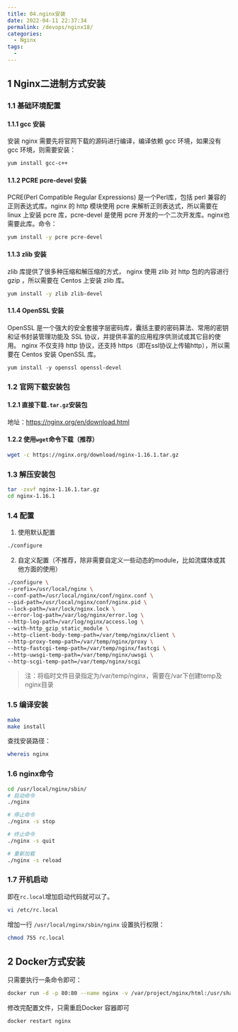 ```yaml
---
title: 04.nginx安装
date: 2022-04-11 22:37:34
permalink: /devops/nginx18/
categories:
  - Nginx
tags:
  - 
---
```


## 1 Nginx二进制方式安装

### 1.1 基础环境配置

#### 1.1.1 gcc 安装

安装 nginx 需要先将官网下载的源码进行编译，编译依赖 gcc 环境，如果没有 gcc 环境，则需要安装：

```bash
yum install gcc-c++
```

#### 1.1.2 PCRE pcre-devel 安装

PCRE(Perl Compatible Regular Expressions) 是一个Perl库，包括 perl 兼容的正则表达式库。nginx 的 http 模块使用 pcre 来解析正则表达式，所以需要在 linux 上安装 pcre 库，pcre-devel 是使用 pcre 开发的一个二次开发库。nginx也需要此库。命令：

```bash
yum install -y pcre pcre-devel
```

#### 1.1.3 zlib 安装

zlib 库提供了很多种压缩和解压缩的方式， nginx 使用 zlib 对 http 包的内容进行 gzip ，所以需要在 Centos 上安装 zlib 库。

```bash
yum install -y zlib zlib-devel
```

#### 1.1.4 OpenSSL 安装

OpenSSL 是一个强大的安全套接字层密码库，囊括主要的密码算法、常用的密钥和证书封装管理功能及 SSL 协议，并提供丰富的应用程序供测试或其它目的使用。 nginx 不仅支持 http 协议，还支持 https（即在ssl协议上传输http），所以需要在 Centos 安装 OpenSSL 库。

```shell
yum install -y openssl openssl-devel
```

### 1.2 官网下载安装包

#### 1.2.1 直接下载`.tar.gz`安装包

地址：https://nginx.org/en/download.html

#### 1.2.2 使用`wget`命令下载（推荐）

```bash
wget -c https://nginx.org/download/nginx-1.16.1.tar.gz
```

### 1.3 解压安装包

```bash
tar -zxvf nginx-1.16.1.tar.gz
cd nginx-1.16.1
```

### 1.4 配置

1. 使用默认配置

```bash
./configure
```

2. 自定义配置（不推荐，除非需要自定义一些动态的module，比如流媒体或其他方面的使用）

```bash
./configure \
--prefix=/usr/local/nginx \
--conf-path=/usr/local/nginx/conf/nginx.conf \
--pid-path=/usr/local/nginx/conf/nginx.pid \
--lock-path=/var/lock/nginx.lock \
--error-log-path=/var/log/nginx/error.log \
--http-log-path=/var/log/nginx/access.log \
--with-http_gzip_static_module \
--http-client-body-temp-path=/var/temp/nginx/client \
--http-proxy-temp-path=/var/temp/nginx/proxy \
--http-fastcgi-temp-path=/var/temp/nginx/fastcgi \
--http-uwsgi-temp-path=/var/temp/nginx/uwsgi \
--http-scgi-temp-path=/var/temp/nginx/scgi
```

> 注：将临时文件目录指定为/var/temp/nginx，需要在/var下创建temp及nginx目录

### 1.5  编译安装

```bash
make
make install
```

查找安装路径：

```bash
whereis nginx
```

### 1.6 nginx命令

```bash
cd /usr/local/nginx/sbin/
# 启动命令
./nginx 

# 停止命令
./nginx -s stop

# 终止命令
./nginx -s quit

# 重新加载
./nginx -s reload
```

### 1.7 开机启动

即在`rc.local`增加启动代码就可以了。

```bash
vi /etc/rc.local
```

增加一行 `/usr/local/nginx/sbin/nginx` 设置执行权限：

```bash
chmod 755 rc.local
```

## 2 Docker方式安装

只需要执行一条命令即可：

```bash
docker run -d -p 80:80 --name nginx -v /var/project/nginx/html:/usr/share/nginx/html -v /etc/nginx/conf:/etc/nginx -v /var/project/logs/nginx:/var/log/nginx nginx:latest
```

修改完配置文件，只需重启Docker 容器即可

```
docker restart nginx
```
